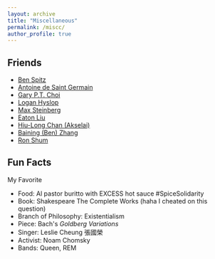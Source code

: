 ```yaml
---
layout: archive
title: "Miscellaneous"
permalink: /miscc/
author_profile: true
---
```


Friends
------

* <a href="https://benspitz.com/"> Ben Spitz </a> <br>
* <a href="https://antoinedsg.com/"> Antoine de Saint Germain </a> <br>
* <a href="https://www.math.cuhk.edu.hk/~ptchoi/"> Gary P.T. Choi </a> <br>
* <a href="https://loganhyslop.github.io"> Logan Hyslop </a> <br>
* <a href="https://max.steinbergfour.com/"> Max Steinberg </a> <br>
* <a href="https://amgminequality.github.io/"> Eaton Liu </a> <br>
* <a href= "https://akselai.github.io/"> Hiu-Long Chan (Akselai) </a> <br>
* <a href="http://bzhangbp.student.ust.hk/"> Baining (Ben) Zhang </a> <br>
* <a href= "https://teinc3.github.io/"> Ron Shum </a> <br>

Fun Facts
------
My Favorite <br>
* Food: Al pastor buritto with EXCESS hot sauce #SpiceSolidarity
* Book: Shakespeare The Complete Works (haha I cheated on this question)
* Branch of Philosophy: Existentialism
* Piece: Bach's *Goldberg Variations* <br>
* Singer: Leslie Cheung 張國榮 <br>
* Activist: Noam Chomsky <br>
* Bands: Queen, REM <br>
